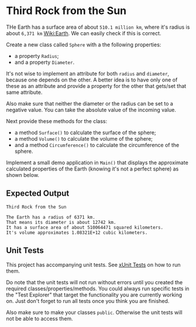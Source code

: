 # Third Rock from the Sun

THe Earth has a surface area of about `510.1 million km`, where it's radius is about `6,371 km` [Wiki:Earth](https://en.wikipedia.org/wiki/Earth). We can easily check if this is correct.

Create a new class called `Sphere` with a the following properties:

* a property `Radius`;
* and a property `Diameter`.

It's not wise to implement an attribute for both `radius` and `diameter`, because one depends on the other. A better idea is to have only one of these as an attribute and provide a property for the other that gets/set that same attribute.

Also make sure that neither the diameter or the radius can be set to a negative value. You can take the absolute value of the incoming value.

Next provide these methods for the class:

* a method `Surface()` to calculate the surface of the sphere;
* a method `Volume()` to calculate the volume of the sphere;
* and a method `Circumference()` to calculate the circumference of the sphere.

Implement a small demo application in `Main()` that displays the approximate calculated properties of the Earth (knowing it's not a perfect sphere) as shown below.

## Expected Output

```text
Third Rock from the Sun

The Earth has a radius of 6371 km.
That means its diameter is about 12742 km.
It has a surface area of about 510064471 squared kilometers.
It's volume approximates 1.08321E+12 cubic kilometers.
```

## Unit Tests

This project has accompanying unit tests. See [xUnit Tests](/README.md#xunit-tests) on how to run them.

Do note that the unit tests will not run without errors until you created the required classes/properties/methods. You could always run specific tests in the "Test Explorer" that target the functionality you are currently working on. Just don't forget to run all tests once you think you are finished.

Also make sure to make your classes `public`. Otherwise the unit tests will not be able to access them.
